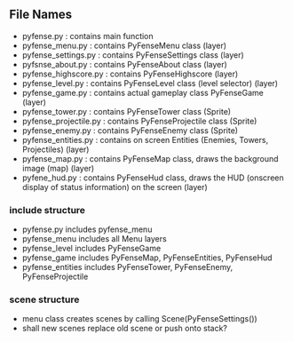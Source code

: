 ## File Names

 - pyfense.py : contains main function
 - pyfense_menu.py : contains PyFenseMenu class (layer)
 - pyfense_settings.py : contains PyFenseSettings class (layer)
 - pyfsnse_about.py : contains PyFenseAbout class (layer)
 - pyfense_highscore.py : contains PyFenseHighscore (layer)
 - pyfense_level.py : contains PyFenseLevel class (level selector) (layer)
 - pyfense_game.py : contains actual gameplay class PyFenseGame (layer)
 - pyfense_tower.py : contains PyFenseTower class (Sprite)
 - pyfense_projectile.py : contains PyFenseProjectile class (Sprite)
 - pyfense_enemy.py : contains PyFenseEnemy class (Sprite)
 - pyfense_entities.py : contains on screen Entities (Enemies, Towers, Projectiles) (layer)
 - pyfense_map.py : contains PyFenseMap class, draws the background image (map) (layer)
 - pyfene_hud.py : contains PyFenseHud class, draws the HUD (onscreen display of status information) on the screen (layer)

### include structure

 - pyfense.py includes pyfense_menu
 - pyfense_menu includes all Menu layers
 - pyfense_level includes PyFenseGame
 - pyfense_game includes PyFenseMap, PyFenseEntities, PyFenseHud
 - pyfense_entities includes PyFenseTower, PyFenseEnemy, PyFenseProjectile 

### scene structure
 - menu class creates scenes by calling Scene(PyFenseSettings())
 - shall new scenes replace old scene or push onto stack?
